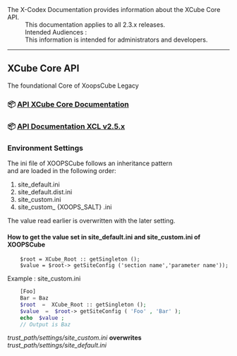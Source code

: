 <dl>
  <dt>The X-Codex Documentation provides information about the XCube Core API.</dt>
  <dd><span class="iconify" data-icon="mdi:cube-scan" data-width="18px" data-height="18px"></span> This documentation applies to all 2.3.x releases.</dd>
  <dd><span class="iconify" data-icon="mdi:account-multiple" data-width="18px" data-height="18px"></span> Intended Audiences :</dd>
  <dd>This information is intended for administrators and developers.</dd>
</dl>

---

## XCube Core API

The foundational Core of XoopsCube Legacy


### 📦  [API XCube Core Documentation](https://xoopscube.github.io/documentation/xcube/)


### 📦  [API Documentation XCL v2.5.x](https://xoopscube.github.io/documentation/api/)


### Environment Settings

The ini file of XOOPSCube follows an inheritance pattern  
and are loaded in the following order:

1. site_default.ini
2. site_default.dist.ini
3. site_custom.ini
4. site_custom_ {XOOPS_SALT} .ini

The value read earlier is overwritten with the later setting.

#### How to get the value set in site_default.ini and site_custom.ini of XOOPSCube

```
    $root = XCube_Root :: getSingleton ();  
    $value = $root-> getSiteConfig ('section name','parameter name'));
``` 

Example : site_custom.ini

```php 
    [Foo]    
    Bar = Baz    
    $root  =  XCube_Root :: getSingleton ();    
    $value  =  $root-> getSiteConfig ( 'Foo' , 'Bar' );    
    echo  $value ;    
    // Output is Baz
```

_trust_path/settings/site_custom.ini_ **overwrites** _trust_path/settings/site_default.ini_
